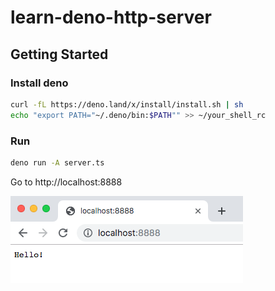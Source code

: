 # learn-deno-http-server

## Getting Started

### Install deno

```sh
curl -fL https://deno.land/x/install/install.sh | sh
echo "export PATH="~/.deno/bin:$PATH"" >> ~/your_shell_rc
```

### Run

```sh
deno run -A server.ts
```

Go to http://localhost:8888

![result](./docs/images/result.png)
